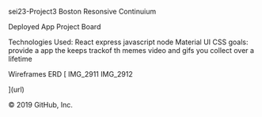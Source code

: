 sei23-Project3
Boston Resonsive Continuium
<a href ="https://immense-forest-65187.herokuapp.com/"></a>

Deployed App Project Board 



Technologies Used: React express javascript node Material UI CSS 
goals: provide a app the keeps trackof th memes video and gifs you collect over a lifetime

Wireframes ERD [ IMG_2911 IMG_2912

](url)

© 2019 GitHub, Inc.